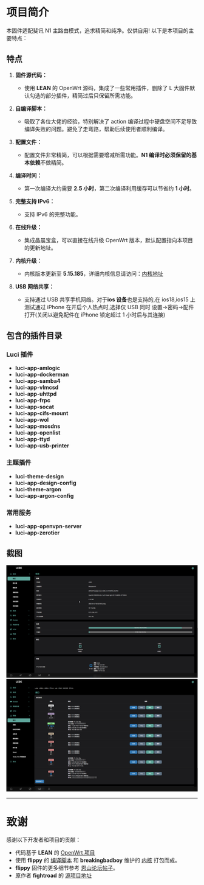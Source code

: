 # 项目简介

本固件适配斐讯 N1 主路由模式，追求精简和纯净。仅供自用! 以下是本项目的主要特点：

## 特点

1. **固件源代码：**

    - 使用 **LEAN** 的 OpenWrt 源码，集成了一些常用插件，删除了 L 大固件默认勾选的部分插件，精简过后只保留所需功能。

2. **自编译脚本：**

    - 吸取了各位大佬的经验，特别解决了 action 编译过程中硬盘空间不足导致编译失败的问题。避免了走弯路，帮助后续使用者顺利编译。

3. **配置文件：**

    - 配置文件非常精简，可以根据需要增减所需功能。**N1 编译时必须保留的基本依赖**不做精简。

4. **编译时间：**

    - 第一次编译大约需要 **2.5 小时**，第二次编译利用缓存可以节省约 **1 小时**。

5. **完整支持 IPv6：**

    - 支持 IPv6 的完整功能。

6. **在线升级：**

    - 集成晶晨宝盒，可以直接在线升级 OpenWrt 版本，默认配置指向本项目的更新地址。

7. **内核升级：**

    - 内核版本更新至 **5.15.185**，详细内核信息请访问：[内核地址](https://github.com/breakingbadboy/OpenWrt/releases/)

8. **USB 网络共享：**
    - 支持通过 USB 共享手机网络。对于**ios 设备**也是支持的,在 ios18,ios15 上测试通过 iPhone 在开启个人热点时,选择仅 USB 同时 设置->密码->配件 打开(关闭以避免配件在 iPhone 锁定超过 1 小时后与其连接)

## 包含的插件目录

### Luci 插件

-   **luci-app-amlogic**
-   **luci-app-dockerman**
-   **luci-app-samba4**
-   **luci-app-vlmcsd**
-   **luci-app-uhttpd**
-   **luci-app-frpc**
-   **luci-app-socat**
-   **luci-app-cifs-mount**
-   **luci-app-wol**
-   **luci-app-mosdns**
-   **luci-app-openlist**
-   **luci-app-ttyd**
-   **luci-app-usb-printer**

### 主题插件

-   **luci-theme-design**
-   **luci-app-design-config**
-   **luci-theme-argon**
-   **luci-app-argon-config**

### 常用服务

-   **luci-app-openvpn-server**
-   **luci-app-zerotier**

## 截图

![主页](/images/chrome_ov39v3vv6T.png)
![网络接口](/images/IDVMY33fsO.png)

---

# 致谢

感谢以下开发者和项目的贡献：

-   代码基于 **LEAN** 的 [OpenWrt 项目](https://github.com/coolsnowwolf/lede)
-   使用 **flippy** 的 [编译脚本](https://github.com/unifreq/openwrt_packit) 和 **breakingbadboy** 维护的 [内核](https://github.com/breakingbadboy/OpenWrt/releases/tag/kernel_stable) 打包而成。
-   **flippy** 固件的更多细节参考 [恩山论坛帖子](https://www.right.com.cn/forum/thread-4076037-1-1.html)。
-   原作者 **fightroad** 的 [源项目地址](https://github.com/fightroad/N1-OpenWrt)
